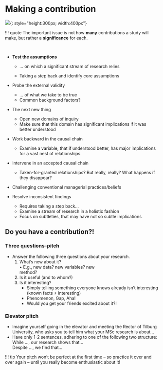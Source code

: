 # Making a contribution
![](/assets/contribution_content.png){: style="height:300px; width:400px"}

!!! quote
    The important issue is not how __many__ contributions a study will make, but rather a __significance__ for each.

<br/>

* **Test the assumptions**
    * … on which a significant stream of research relies

    * Taking a step back and identify core assumptions

* Probe the external validity
    * … of what we take to be true
    * Common background factors?

* The next new thing
    * Open new domains of inquiry
    * Make sure that this domain has significant implications if it was better understood

* Work backward in the causal chain
   * Examine a variable, that if understood better, 
      has major implications for a vast nest of relationships

* Intervene in an accepted causal chain
    * Taken-for-granted relationships? But really, really? What happens if they disappear?

* Challenging conventional managerial practices/beliefs

* Resolve inconsistent findings
    * Requires taking a step back…
    * Examine a stream of research in a holistic fashion
    * Focus on subtleties, that may have not so subtle implications


## Do you have a contribution?!

### Three questions-pitch
* Answer the following three questions about your research.
    1. What’s new about it? <br/> • E.g., new data? new variables? new<br/>method? 
    2. Is it useful (and to whom?)
    3. Is it interesting? 
        * Simply telling something everyone knows already isn’t interesting (known facts ≠ interesting)
        * Phenomenon, Gap, Aha!
        * Would you get your friends excited about it?!


### Elevator pitch
*   Imagine yourself going in the elevator and meeting
    the Rector of Tilburg University, who asks you to tell
    him what your MSc research is about…
*   Have only 1-2 sentences, adhering to one of the
    following two structure:</br>
    While ..., our research shows that...</br>
    Despite …, we find that…




!!! tip
    Your pitch won’t be perfect at the first time –
    so practice it over and over again – until you really become enthusiastic about it!